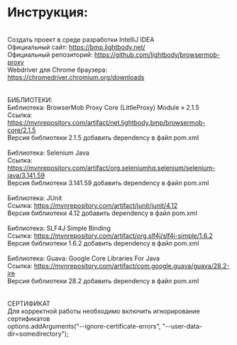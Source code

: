 # Инструкция:
<br>Создать проект в среде разработки IntelliJ IDEA
<br>Официальный сайт: https://bmp.lightbody.net/
<br>Официальный репозиторий: https://github.com/lightbody/browsermob-proxy
<br>Webdriver для Chrome браузера: https://chromedriver.chromium.org/downloads
<br>
<br>
<br>БИБЛИОТЕКИ:
<br>Библиотека: BrowserMob Proxy Core (LittleProxy) Module » 2.1.5
<br>Ссылка: https://mvnrepository.com/artifact/net.lightbody.bmp/browsermob-core/2.1.5
<br>Версия библиотеки 2.1.5 добавить dependency в файл pom.xml
<br>
<br>Библиотека: Selenium Java
<br>Ссылка: https://mvnrepository.com/artifact/org.seleniumhq.selenium/selenium-java/3.141.59
<br>Версия библиотеки 3.141.59 добавить dependency в файл pom.xml
<br>
<br>Библиотека: JUnit
<br>Ссылка: https://mvnrepository.com/artifact/junit/junit/4.12
<br>Версия библиотеки 4.12 добавить dependency в файл pom.xml
<br>
<br>Библиотека: SLF4J Simple Binding 
<br>Ссылка: https://mvnrepository.com/artifact/org.slf4j/slf4j-simple/1.6.2
<br>Версия библиотеки 1.6.2 добавить dependency в файл pom.xml
<br>
<br>Библиотека: Guava: Google Core Libraries For Java 
<br>Ссылка: https://mvnrepository.com/artifact/com.google.guava/guava/28.2-jre
<br>Версия библиотеки 28.2 добавить dependency в файл pom.xml
<br>
<br>
<br>СЕРТИФИКАТ
<br>Для корректной работы необходимо включить игнорирование сертификатов
<br>options.addArguments("--ignore-certificate-errors", "--user-data-dir=somedirectory");